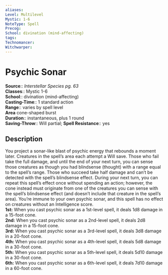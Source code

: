 ```yaml
---
aliases: 
Level: Multilevel
Mystic: 1-6
NoteType: Spell
Precog: 
School: divination (mind-affecting)  
tags: 
Technomancer: 
Witchwarper: 
---
```


# Psychic Sonar

**Source**:: _Interstellar Species pg. 63_  
**Classes**:: Mystic 1-6  
**School**:: divination (mind-affecting)  
**Casting-Time**:: 1 standard action  
**Range**:: varies by spell level  
**Area** cone-shaped burst  
**Duration**:: instantaneous, plus 1 round  
**Saving-Throw**:: Will partial;
**Spell Resistance**:: yes

## Description

You project a sonar-like blast of psychic energy that rebounds a moment later. Creatures in the spell’s area each attempt a Will save. Those who fail take the full damage, and until the end of your next turn, you can sense those creatures as though you had blindsense (thought) with a range equal to the spell’s range. Those who succeed take half damage and can’t be detected with the spell’s blindsense effect. During your next turn, you can repeat this spell’s effect once without spending an action; however, the cone instead must originate from one of the creatures you can sense with the spell’s blindsense effect (and doesn’t include that creature in the spell’s area). You’re immune to your own psychic sonar, and this spell has no effect on creatures without an Intelligence score.  
**1st:** When you cast psychic sonar as a 1st-level spell, it deals 1d8 damage in a 15-foot cone.  
**2nd:** When you cast psychic sonar as a 2nd-level spell, it deals 2d8 damage in a 15-foot cone.  
**3rd:** When you cast psychic sonar as a 3rd-level spell, it deals 3d8 damage in a 20-foot cone.  
**4th:** When you cast psychic sonar as a 4th-level spell, it deals 5d8 damage in a 30-foot cone.  
**5th:** When you cast psychic sonar as a 5th-level spell, it deals 5d10 damage in a 30-foot cone.  
**6th:** When you cast psychic sonar as a 6th-level spell, it deals 7d10 damage in a 60-foot cone.
